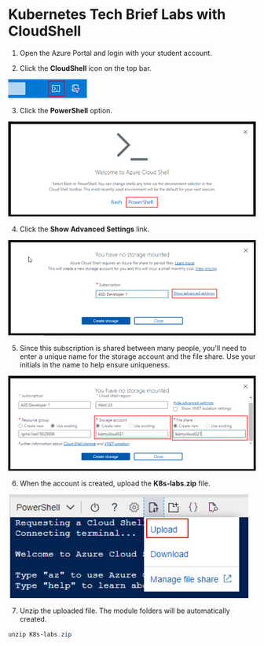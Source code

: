 # Kubernetes Tech Brief Labs with CloudShell

1. Open the Azure Portal and login with your student account.
   
2. Click the **CloudShell** icon on the top bar.

![](content/cloudshell0.png)

3. Click the **PowerShell** option.

![](content/cloudshell1.png)



4. Click the **Show Advanced Settings** link.

![](content/cloudshell2.png)



5. Since this subscription is shared between many people, you'll need to enter a unique name for the storage account and the file share.  Use your initials in the name to help ensure uniqueness.

![](content/cloudshell3.png)



6. When the account is created, upload the **K8s-labs.zip** file.

![](content/cloudshell4.png)



7. Unzip the uploaded file.  The module folders will be automatically created.

```Powershell
unzip K8s-labs.zip
```

